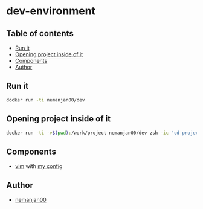# dev-environment

## Table of contents

<!-- vim-markdown-toc GFM -->

* [Run it](#run-it)
* [Opening project inside of it](#opening-project-inside-of-it)
* [Components](#components)
* [Author](#author)

<!-- vim-markdown-toc -->

## Run it

```bash
docker run -ti nemanjan00/dev
```

## Opening project inside of it

```bash
docker run -ti -v$(pwd):/work/project nemanjan00/dev zsh -ic "cd project ; tmux"
```

## Components

* [vim](https://www.vim.org/) with [my config](https://github.com/nemanjan00/vim)

## Author

* [nemanjan00](https://github.com/nemanjan00)

